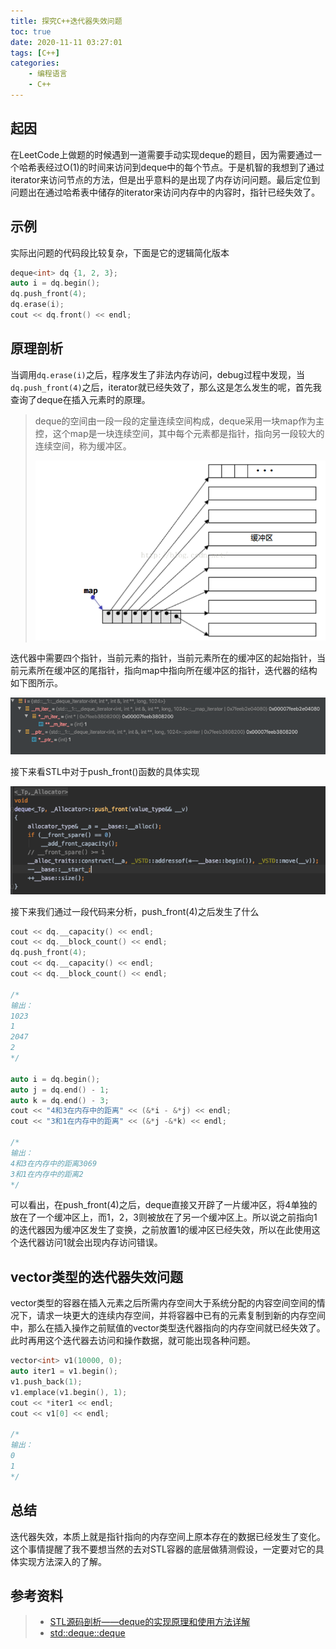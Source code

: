 ```yaml
---
title: 探究C++迭代器失效问题
toc: true
date: 2020-11-11 03:27:01
tags: [C++]
categories:
    - 编程语言
    - C++
---
```


## 起因

在LeetCode上做题的时候遇到一道需要手动实现deque的题目，因为需要通过一个哈希表经过O(1)的时间来访问到deque中的每个节点。于是机智的我想到了通过iterator来访问节点的方法，但是出乎意料的是出现了内存访问问题。最后定位到问题出在通过哈希表中储存的iterator来访问内存中的内容时，指针已经失效了。

<!-- more -->

## 示例

实际出问题的代码段比较复杂，下面是它的逻辑简化版本

```cpp
deque<int> dq {1, 2, 3};
auto i = dq.begin();
dq.push_front(4);
dq.erase(i);
cout << dq.front() << endl;
```

## 原理剖析

当调用`dq.erase(i)`之后，程序发生了非法内存访问，debug过程中发现，当`dq.push_front(4)`之后，iterator就已经失效了，那么这是怎么发生的呢，首先我查询了deque在插入元素时的原理。

> deque的空间由一段一段的定量连续空间构成，deque采用一块map作为主控，这个map是一块连续空间，其中每个元素都是指针，指向另一段较大的连续空间，称为缓冲区。
>
> ![img](./探究C-迭代器失效问题/memory.png)

迭代器中需要四个指针，当前元素的指针，当前元素所在的缓冲区的起始指针，当前元素所在缓冲区的尾指针，指向map中指向所在缓冲区的指针，迭代器的结构如下图所示。

![img](./探究C-迭代器失效问题/iterator_structure.png)

接下来看STL中对于push_front()函数的具体实现

![img](探究C-迭代器失效问题/push_front.png)

接下来我们通过一段代码来分析，push_front(4)之后发生了什么

```cpp
cout << dq.__capacity() << endl;
cout << dq.__block_count() << endl;
dq.push_front(4);
cout << dq.__capacity() << endl;
cout << dq.__block_count() << endl;

/*
输出：
1023
1
2047
2
*/

auto i = dq.begin();
auto j = dq.end() - 1;
auto k = dq.end() - 3;
cout << "4和3在内存中的距离" << (&*i - &*j) << endl;
cout << "3和1在内存中的距离" << (&*j -&*k) << endl;

/*
输出：
4和3在内存中的距离3069
3和1在内存中的距离2
*/
```

可以看出，在push_front(4)之后，deque直接又开辟了一片缓冲区，将4单独的放在了一个缓冲区上，而1，2，3则被放在了另一个缓冲区上。所以说之前指向1的迭代器因为缓冲区发生了变换，之前放置1的缓冲区已经失效，所以在此使用这个迭代器访问1就会出现内存访问错误。

## vector类型的迭代器失效问题

vector类型的容器在插入元素之后所需内存空间大于系统分配的内容空间空间的情况下，请求一块更大的连续内存空间，并将容器中已有的元素复制到新的内存空间中，那么在插入操作之前赋值的vector类型迭代器指向的内存空间就已经失效了。此时再用这个迭代器去访问和操作数据，就可能出现各种问题。

```cpp
vector<int> v1(10000, 0);
auto iter1 = v1.begin();
v1.push_back(1);
v1.emplace(v1.begin(), 1);
cout << *iter1 << endl;
cout << v1[0] << endl;

/*
输出：
0
1
*/
```

## 总结

迭代器失效，本质上就是指针指向的内存空间上原本存在的数据已经发生了变化。这个事情提醒了我不要想当然的去对STL容器的底层做猜测假设，一定要对它的具体实现方法深入的了解。

## 参考资料

> - [STL源码剖析——deque的实现原理和使用方法详解](https://blog.csdn.net/baidu_28312631/article/details/48000123)
> - [std::deque::deque](http://www.cplusplus.com/reference/deque/deque/)

